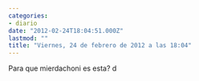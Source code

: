 ```yaml
---
categories:
- diario
date: "2012-02-24T18:04:51.000Z"
lastmod: ""
title: "Viernes, 24 de febrero de 2012 a las 18:04"
---
```


Para que mierdachoni es esta?                                                               d